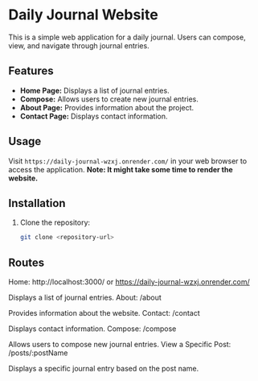 # Daily Journal Website

This is a simple web application for a daily journal. Users can compose, view, and navigate through journal entries.

## Features

- **Home Page:** Displays a list of journal entries.
- **Compose:** Allows users to create new journal entries.
- **About Page:** Provides information about the project.
- **Contact Page:** Displays contact information.


## Usage
Visit `https://daily-journal-wzxj.onrender.com/` in your web browser to access the application.
**Note: It might take some time to render the website.**


## Installation

1. Clone the repository:

   ```bash
   git clone <repository-url>


## Routes
Home: http://localhost:3000/ or https://daily-journal-wzxj.onrender.com/

Displays a list of journal entries.
About: /about

Provides information about the website.
Contact: /contact

Displays contact information.
Compose: /compose

Allows users to compose new journal entries.
View a Specific Post: /posts/:postName

Displays a specific journal entry based on the post name.

